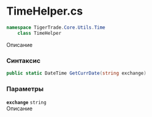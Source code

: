 
# TimeHelper.cs
```csharp
namespace TigerTrade.Core.Utils.Time  
    class TimeHelper
```

Описание

### Синтаксис
```csharp
public static DateTime GetCurrDate(string exchange)
```

### Параметры
**`exchange`** `string`  
 Описание  
  

                    
                    